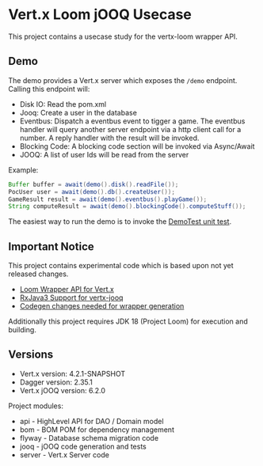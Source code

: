# Vert.x Loom jOOQ Usecase

This project contains a usecase study for the vertx-loom wrapper API.

## Demo

The demo provides a Vert.x server which exposes the `/demo` endpoint. Calling this endpoint will:

* Disk IO: Read the pom.xml
* Jooq: Create a user in the database
* Eventbus: Dispatch a eventbus event to tigger a game. The eventbus handler will query another server endpoint via a http client call for a number. A reply handler with the result will be invoked.
* Blocking Code: A blocking code section will be invoked via Async/Await
* JOOQ: A list of user Ids will be read from the server

Example:
```java
Buffer buffer = await(demo().disk().readFile());
PocUser user = await(demo().db().createUser());
GameResult result = await(demo().eventbus().playGame());
String computeResult = await(demo().blockingCode().computeStuff());
```

The easiest way to run the demo is to invoke the [DemoTest unit test](blob/master/server/src/test/java/de/jotschi/vertx/loom/DemoTest.java#L34:L44).

## Important Notice

This project contains experimental code which is based upon not yet released changes.

* [Loom Wrapper API for Vert.x](https://github.com/Jotschi/vertx-loom)
* [RxJava3 Support for vertx-jooq](https://github.com/jklingsporn/vertx-jooq/pull/191)
* [Codegen changes needed for wrapper generation](https://github.com/vert-x3/vertx-rx/pull/271)

Additionally this project requires JDK 18 (Project Loom) for execution and building.

## Versions

* Vert.x version: 4.2.1-SNAPSHOT
* Dagger version: 2.35.1
* Vert.x jOOQ version: 6.2.0

Project modules:

* api - HighLevel API for DAO / Domain model
* bom - BOM POM for dependency management
* flyway - Database schema migration code
* jooq - jOOQ code generation and tests
* server - Vert.x Server code

